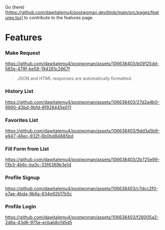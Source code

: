 Go (here)[https://github.com/dawitalemu4/postwoman.dev/blob/main/src/pages/features.tsx] to contribute to the features page.


# Features


### Make Request

https://github.com/dawitalemu4/postwoman/assets/106638403/b09125dd-565e-479f-be58-194261c2667f

> JSON and HTML responses are automatically formatted.


### History List

https://github.com/dawitalemu4/postwoman/assets/106638403/27d2a4b0-9890-43bd-9bfd-8f928445e011


### Favorites List

https://github.com/dawitalemu4/postwoman/assets/106638403/9dd3a5b9-e647-48ec-932f-6b0bd84885bd


### Fill Form from List

https://github.com/dawitalemu4/postwoman/assets/106638403/2b725e99-f3b3-4b6c-ba3c-33f6369b3e1d


### Profile Signup

https://github.com/dawitalemu4/postwoman/assets/106638403/c7dcc2f0-e7ae-4bda-9b6a-634e92b17b5c


### Profile Login

https://github.com/dawitalemu4/postwoman/assets/106638403/f28005a2-2d6a-43d8-975e-ecbab8cfd5d5
